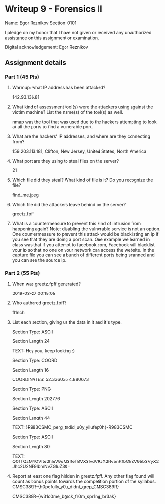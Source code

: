 # Writeup 9 - Forensics II

Name: Egor Reznikov
Section: 0101

I pledge on my honor that I have not given or received any unauthorized assistance on this assignment or examination.

Digital acknowledgement: Egor Reznikov


## Assignment details

### Part 1 (45 Pts)

1. Warmup: what IP address has been attacked?

    142.93.136.81

2. What kind of assessment tool(s) were the attackers using against the victim machine? List the name(s) of the tool(s) as well.

    nmap was the tool that was used due to the hackers attempting to look at all the ports to find a vulnerable port.

3. What are the hackers' IP addresses, and where are they connecting from?

    159.203.113.181, Clifton, New Jersey, United States, North America

4. What port are they using to steal files on the server?

    21

5. Which file did they steal? What kind of file is it? Do you recognize the file?

    find_me.jpeg

6. Which file did the attackers leave behind on the server?

    greetz.fpff

7. What is a countermeasure to prevent this kind of intrusion from happening again? Note: disabling the vulnerable service is not an option.
    One countermeasure to prevent this attack would be blacklisting an ip if you see that they are doing a port scan. One example we learned in class was that if you attempt to facebook.com, Facebook will blacklist your ip so that no one on your network can access the website. In the capture file you can see a bunch of different ports being scanned and you can see the source ip.
### Part 2 (55 Pts)
1. When was greetz.fpff generated?

    2019-03-27 00:15:05

2. Who authored greetz.fpff?

    fl1nch

3. List each section, giving us the data in it and it's type.

    Section Type: ASCII

    Section Length 24

    TEXT: Hey you, keep looking :)

    Section Type: COORD

    Section Length 16

    COORDINATES: 52.336035 4.880673

    Section Type: PNG

    Section Length 202776

    Section Type: ASCII

    Section Length 44

    TEXT: }R983CSMC_perg_tndid_u0y_yllufep0h{-R983CSMC

    Section Type: ASCII

    Section Length 80

    TEXT: Q01TQzM4OVIte2hleV9oM3lfeTBVX3lvdV9JX2RvbnRfbGlrZV95b3VyX2Jhc2U2NF9lbmNvZGluZ30=

4. Report at least one flag hidden in greetz.fpff. Any other flag found will count as bonus points towards the competition portion of the syllabus.
    CMSC389R-{h0pefully_y0u_didnt_grep_CMSC389R}

    CMSC389R-{w31c0me_b@ck_fr0m_spr1ng_br3ak}